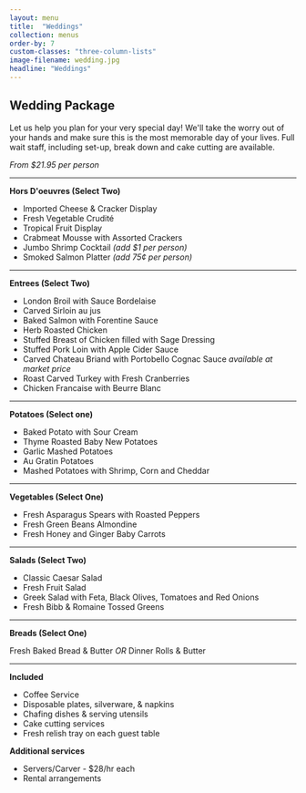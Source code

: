 ```yaml
---
layout: menu
title:  "Weddings"
collection: menus
order-by: 7
custom-classes: "three-column-lists"
image-filename: wedding.jpg
headline: "Weddings"
---
```


## Wedding Package

Let us help you plan for your very special day! We'll take
the worry out of your hands and make sure this is the most
memorable day of your lives. Full wait staff, including
set-up, break down and cake cutting are available.

*From $21.95 per person*

* * *

**Hors D'oeuvres (Select Two)**

- Imported Cheese & Cracker Display
- Fresh Vegetable Crudité
- Tropical Fruit Display
- Crabmeat Mousse with Assorted Crackers
- Jumbo Shrimp Cocktail  *(add $1 per person)*
- Smoked Salmon Platter  *(add 75¢ per person)*

* * *

**Entrees (Select Two)**

- London Broil with Sauce Bordelaise
- Carved Sirloin au jus
- Baked Salmon with Forentine Sauce
- Herb Roasted Chicken
- Stuffed Breast of Chicken filled with Sage Dressing
- Stuffed Pork Loin with Apple Cider Sauce
- Carved Chateau Briand with Portobello Cognac Sauce *available at market price*
- Roast Carved Turkey with Fresh Cranberries
- Chicken Francaise with Beurre Blanc

* * *

**Potatoes (Select one)**

- Baked Potato with Sour Cream
- Thyme Roasted Baby New Potatoes
- Garlic Mashed Potatoes
- Au Gratin Potatoes
- Mashed Potatoes with Shrimp, Corn and Cheddar

* * *

**Vegetables (Select One)**

- Fresh Asparagus Spears with Roasted Peppers
- Fresh Green Beans Almondine
- Fresh Honey and Ginger Baby Carrots

* * *

**Salads (Select Two)**

- Classic Caesar Salad
- Fresh Fruit Salad
- Greek Salad with Feta, Black Olives, Tomatoes and Red Onions
- Fresh Bibb & Romaine Tossed Greens

* * *

**Breads (Select One)**

Fresh Baked Bread & Butter   *OR*   Dinner Rolls & Butter

* * *

**Included**

- Coffee Service
- Disposable plates, silverware, & napkins
- Chafing dishes & serving utensils
- Cake cutting services
- Fresh relish tray on each guest table

**Additional services**

- Servers/Carver - $28/hr each
- Rental arrangements
